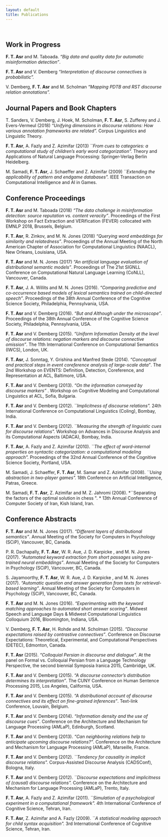 ```yaml
---
layout: default
title: Publications
---
```


&nbsp;

## Work in Progress

<span>**F. T. Asr**</span> and M. Taboada. <span>*“Big data and
quality data for automatic misinformation detection”*</span>.

<span>**F. T. Asr**</span> and V. Demberg <span>*“Interpretation of discourse connectives is
probabilistic”.*</span> 

V. Demberg, <span>**F. T. Asr**</span> and M. Scholman <span>*“Mapping PDTB and RST discourse relation
annotations”.*</span> 



## Journal Papers and Book Chapters

T. Sanders, V. Demberg, J. Hoek, M. Scholman, <span>**F. T.
Asr**</span>, S. Zufferey and J. Evers-Vermeul (2018) <span>*“Unifying
dimensions in discourse relations: How various annotation frameworks are
related”.*</span> Corpus Linguistics and Linguistic Theory.

<span>**F. T. Asr**</span>, A. Fazly and Z. Azimifar (2013)
<span>*\`\`From cues to categories: a computational study of children’s
early word categorization".*</span> Theory and Applications of Natural
Language Processing: Springer-Verlag Berlin Heidelberg.

M. Samadi, <span>**F. T. Asr**</span>, J. Schaeffer and Z. Azimifar
(2009) <span>*\`\`Extending the applicability of pattern and endgame
databases".*</span> IEEE Transaction on Computational Intelligence and
AI in Games.


## Conference Proceedings 

<span>**F. T. Asr**</span> and M. Taboada (2018)
<span>*“The data challenge in misinformation detection: source reputation vs. content veracity”*</span>. Proceedings of the First Workshop on Fact Extraction and VERification (FEVER) collocated with EMNLP 2018, Brussels, Belgium.

<span>**F. T. Asr**</span>, R. Zinkov, and M. N. Jones (2018)
<span>*“Querying word embeddings for similarity and
relatedness”*</span>. Proceedings of the Annual Meeting of the North American Chapter of
Association for Computational Linguistics (NAACL), New Orleans,
Louisiana, USA.

<span>**F. T. Asr**</span> and M. N. Jones (2017) <span>*“An artificial
language evaluation of distributional semantic models”*</span>.
Proceedings of The 21st SIGNLL Conference on Computational Natural
Language Learning (CoNLL), Vancouver, Canada.

<span>**F. T. Asr**</span>, J. A. Willits and M. N. Jones (2016).
<span>*“Comparing predictive and co-occurrence based models of lexical
semantics trained on child-directed speech”*</span>. Proceedings of the
38th Annual Conference of the Cognitive Science Society,
Philadelphia, Pennsylvania, USA.

<span>**F. T. Asr**</span> and V. Demberg (2016). <span>*“But and
Although under the microscope”*</span>. Proceedings of the 38th
Annual Conference of the Cognitive Science Society, Philadelphia,
Pennsylvania, USA.

<span>**F. T. Asr**</span> and V. Demberg (2015). <span>*“Uniform
Information Density at the level of discourse relations: negation
markers and discourse connective omission”*</span>. The 11th
International Conference on Computational Semantics (IWCS), London, UK.

<span>**F. T. Asr**</span>, J. Sonntag, Y. Grishina and Manfred Stede
(2014). <span>*“Conceptual and practical steps in event coreference
analysis of large-scale data”*</span>. The 2nd Workshop on EVENTS:
Definition, Detection, Coreference, and Representation at ACL,
Baltimore, USA.

<span>**F. T. Asr**</span> and V. Demberg (2013). <span>*“On the
information conveyed by discourse markers”*</span> . Workshop on
Cognitive Modeling and Computational Linguistics at ACL, Sofia,
Bulgaria.

<span>**F. T. Asr**</span> and V. Demberg (2012).
<span>*\`\`Implicitness of discourse relations".*</span> 24th
International Conference on Computational Linguistics (Coling), Bombay,
India.

<span>**F. T. Asr**</span> and V. Demberg (2012). <span>*\`\`Measuring
the strength of linguistic cues for discourse relations".*</span>
Workshop on Advances in Discourse Analysis and its Computational Aspects
(ADACA), Bombay, India.

<span>**F. T. Asr**</span>, A. Fazly and Z. Azimifar (2010).
<span>*\`\`The effect of word-internal properties on syntactic
categorization: a computational modeling approach".*</span> Proceedings
of the 32nd Annual Conference of the Cognitive Science Society,
Portland, USA.

M. Samadi, J. Schaeffer, <span>**F. T. Asr**</span>, M. Samar and Z.
Azimifar (2008). <span>*\`\`Using abstraction in two-player
games".*</span> 18th Conference on Artificial Intelligence, Patras,
Greece.

M. Samadi, <span>**F. T. Asr**</span>, Z. Azimifar and M. Z. Jahromi
(2008). <span>*\`\`Separating the factors of the optimal solution in
chess ". *</span> 13th Annual Conference of Computer Society of
Iran, Kish Island, Iran.


## Conference Abstracts

<span>**F. T. Asr**</span> and M. N. Jones (2017). <span>*“Different
layers of distributional semantics”*</span>. Annual Meeting of the
Society for Computers in Psychology (SCiP), Vancouver, BC, Canada.

P. R. Dachapally, <span>**F. T. Asr**</span>, W. R. Aue, J. D. Karpicke
, and M. N. Jones (2017). <span>*“Automated keyword extraction from
short passages using pre-trained neural embeddings”*</span>. Annual
Meeting of the Society for Computers in Psychology (SCiP), Vancouver,
BC, Canada.

S. Jayamoorthy, <span>**F. T. Asr**</span>, W. R. Aue, J. D. Karpicke ,
and M. N. Jones (2017). <span>*“Automatic question and answer generation
from texts for retrieval-based learning”*</span>. Annual Meeting of the
Society for Computers in Psychology (SCiP), Vancouver, BC, Canada.

<span>**F. T. Asr**</span> and M. N. Jones (2016). <span>*“Experimenting
with the keyword matching approaches to automated short answer
scoring”*</span>. Midwest Speech and Language Days & Midwest
Computational Linguistics Colloquium 2016, Bloomington, Indiana, USA.

V. Demberg, <span>**F. T. Asr**</span>, H. Rohde and M. Scholman (2015).
<span>*“Discourse expectations raised by contrastive
connectives”*</span>. Conference on Discourse Expectations: Theoretical,
Experimental, and Computational Perspectives (DETEC), Edmonton, Canada.

<span>**F. T. Asr**</span> (2015). <span>*“Colloquial Persian in
discourse and dialogue”*</span>. At the panel on Formal vs. Colloquial
Persian from a Language Technology Perspective, the second biennial
Symposia Iranica 2015, Cambridge, UK.

<span>**F. T. Asr**</span> and V. Demberg (2015). <span>*“A discourse
connector’s distribution determines its interpretation”*</span>. The
CUNY Conference on Human Sentence Processing 2015, Los Angeles,
California, USA.

<span>**F. T. Asr**</span> and V. Demberg (2015). <span>*“A
distributional account of discourse connectives and its effect on
fine-grained inferences”*</span>. Text-link Conference, Louvain,
Belgium.

<span>**F. T. Asr**</span> and V. Demberg (2014). <span>*“Information
density and the use of discourse cues”*</span>. Conference on the
Architecture and Mechanism for Language Processing (AMLaP), Edinburgh,
Scotland.

<span>**F. T. Asr**</span> and V. Demberg (2013). <span>*“Can
neighboring relations help to anticipate upcoming discourse
relations?”*</span>. Conference on the Architecture and Mechanism for
Language Processing (AMLaP), Marseille, France.

<span>**F. T. Asr**</span> and V. Demberg (2012). <span>*\`\`Tendency
for causality in implicit discourse relations".*</span> Corpus-Assisted
Discourse Analysis (CADSConf), Bologna, Italy.

<span>**F. T. Asr**</span> and V. Demberg (2012). <span>*\`\`Discourse
expectations and implicitness of (causal) discourse relations".*</span>
Conference on the Architecture and Mechanism for Language Processing
(AMLaP), Trento, Italy.

<span>**F. T. Asr**</span>, A. Fazly and Z. Azimifar (2011).
<span>*\`\`Simulation of a psychological experiment in a computational
framework".*</span> 4th International Conference of Cognitive
Science, Tehran, Iran.

<span>**F. T. Asr**</span>, Z. Azimifar and A. Fazly (2009).
<span>*\`\`A statistical modeling approach for child syntax
acquisition".*</span> 3rd International Conference of Cognitive Science,
Tehran, Iran.

